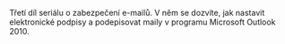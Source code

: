 <!-- dcterms:identifier = aspnetcz#379 -->
<!-- dcterms:title = Návod: Konfigurace a použití certifikátů v programu Microsoft Outlook 2010 -->
<!-- dcterms:abstract = Třetí díl seriálu o zabezpečení e-mailů. V něm se dozvíte, jak nastavit elektronické podpisy a podepisovat maily v programu Microsoft Outlook 2010. -->
<!-- np9:categoryId = 2 -->
<!-- x4w:category = Bezpečnost -->
<!-- np9:authorId = 1 -->
<!-- np9:authorEmail = michal.valasek@altairis.cz -->
<!-- dcterms:creator = Michal Altair Valášek -->
<!-- dcterms:created = 2012-03-29T10:05:05.283+02:00 -->
<!-- dcterms:dateAccepted = 2012-03-29T09:00:00+02:00 -->
<!-- x4w:alternateUrl = http://www.secpublica.cz/articles/8-navod-konfigurace-a-pouziti-certifikatu-v-programu-microsoft-outlook-2010 -->
<!-- x4w:pictureWidth = 150 -->
<!-- x4w:pictureHeight = 150 -->
<!-- x4w:pictureUrl = /perex-pictures/20120329-navod-konfigurace-a-pouziti-certifikatu-v-programu-microsoft-outlook-2010.png -->

Třetí díl seriálu o zabezpečení e-mailů. V něm se dozvíte, jak nastavit elektronické podpisy a podepisovat maily v programu Microsoft Outlook 2010.